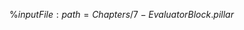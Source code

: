 <!inputFile|path=Chapters/1-AstVisitors.md!><!inputFile|path=Chapters/1-Visitors.md!><!inputFile|path=Chapters/2-EvaluatorStructure.md!><!inputFile|path=Chapters/3-Variables.md!><!inputFile|path=Chapters/4-EvaluatorMessageAndArg.md!><!inputFile|path=Chapters/5-EvaluatorMessageLookup.md!><!inputFile|path=Chapters/6-EvaluatorPrimitives.md!>%${inputFile:path=Chapters/7-EvaluatorBlock.pillar}$<!inputFile|path=Chapters/7-EvaluatorBlock.md!>